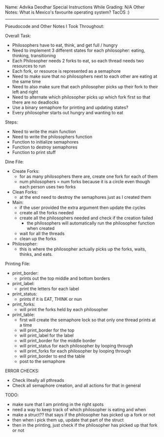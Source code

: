 Name: Advika Deodhar
Special Instructions While Grading: N/A
Other Notes: What is Mexico's favourite operating system?
                            TacOS :)

______________________________________________________________________________________
Pseudocode and Other Notes I Took Throughout: 

Overall Task:
- Philosophers have to eat, think, and get full / hungry
- Need to implement 3 different states for each philosopher: eating, thinking, transitioning
- Each Philosopher needs 2 forks to eat, so each thread needs two resources to run
- Each fork, or resource is represented as a semaphore 
- Need to make sure that no philosophers next to each other are eating at the same time
- Need to also make sure that each philosopher picks up their fork to their left and right
- Need to alternate which philosopher picks up which fork first so that there are no deadlocks
- Use a binary semaphore for printing and updating states? 
- Every philosopher starts out hungry and wanting to eat

Steps:
- Need to write the main function
- Need to write the philosophers function
- Function to initialize semaphores 
- Function to destroy semaphores
- Function to print stuff

Dine File:
- Create Forks:
    - for as many philosophers there are, create one fork for each of them
    - num philosophers = num forks because it is a circle even though each person uses two forks
- Clean Forks:
    - at the end need to destroy the semaphores just as I created them
- Main: 
    - if the user provided the extra argument then update the cycles
    - create all the forks needed
    - create all the philosophers needed and check if the creation failed
        - the philosophers will automatically run the philosopher function when created
    - wait for all the threads
    - clean up the forks
- Philosopher:
    - this is where the philosopher actually picks up the forks, waits, thinks, and eats. 

Printing File: 
- print_border:
    -  prints out the top middle and bottom borders
- print_label: 
    - print the letters for each label 
- print_status:
    - prints if it is EAT, THINK or nun
- print_forks:
    - will print the forks held by each philosopher
- print_table:
    - first will create the semaphore lock so that only one thread prints at a time
    - will print_border for the top
    - will print_label for the label
    - will print_border for the middle border
    - will print_status for each philosopher by looping through
    - will print_forks for each philosopher by looping through
    - will print_border to end the table
    - post to the semaphore

ERROR CHECKS: 
 - Check liteally all pthreads
 - Check all semaphore creation, and all actions for that in general 

 TODO: 
- make sure that I am printing in the right spots
- need a way to keep track of which philosopher is eating and when 
- make a struct?? that says if the philosopher has picked up a fork or not
- then when i pick them up, update that part of the struct
- then in the printing, just check if the philosopher has picked up that fork or not

